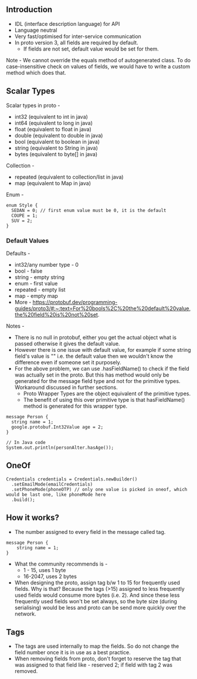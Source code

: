 ## Introduction
- IDL (interface description language) for API
- Language neutral
- Very fast/optimised for inter-service communication
- In proto version 3, all fields are required by default.
    - If fields are not set, default value would be set for them.

Note - We cannot override the equals method of autogenerated class. To do case-insensitive check on values of fields, we would have to write a custom method which does that.

## Scalar Types
Scalar types in proto -
- int32 (equivalent to int in java)
- int64 (equivalent to long in java)
- float (equivalent to float in java)
- double (equivalent to double in java)
- bool (equivalent to boolean in java)
- string (equivalent to String in java)
- bytes (equivalent to byte[] in java)

Collection -
- repeated (equivalent to collection/list in java)
- map (equivalent to Map in java)

Enum -
```
enum Style {
  SEDAN = 0; // first enum value must be 0, it is the default
  COUPE = 1;
  SUV = 2;
}
```

### Default Values
Defaults -
- int32/any number type - 0
- bool - false
- string - empty string
- enum - first value
- repeated - empty list
- map - empty map
- More - https://protobuf.dev/programming-guides/proto3/#:~:text=For%20bools%2C%20the%20default%20value,the%20field%20is%20not%20set.

Notes -
- There is no null in protobuf, either you get the actual object what is passed otherwise it gives the default value.
- However there is one issue with default value, for example if some string field's value is "" i.e. the default value then we wouldn't know the difference even if someone set it purposely.
- For the above problem, we can use .hasFieldName() to check if the field was actually set in the proto. But this has method would only be generated for the message field type and not for the primitive types. Workaround discussed in further sections.
    - Proto Wrapper Types are the object equivalent of the primitive types.
    - The benefit of using this over primitive type is that hasFieldName() method is generated for this wrapper type.

```
message Person {
  string name = 1;
  google.protobuf.Int32Value age = 2;
}

// In Java code
System.out.println(personAlter.hasAge());
```

## OneOf

```
Credentials credentials = Credentials.newBuilder()
  .setEmailMode(emailCredentials)
  .setPhoneMode(phoneOTP) // only one value is picked in oneof, which would be last one, like phoneMode here
  .build();
```

## How it works?
- The number assigned to every field in the message called tag.
```
message Person {
    string name = 1;
}
```
- What the community recommends is -
    - 1 - 15, uses 1 byte
    - 16-2047, uses 2 bytes
- When designing the proto, assign tag b/w 1 to 15 for frequently used fields. Why is that? Because the tags (>15) assigned to less frequently used fields would consume more bytes (i.e. 2). And since these less frequently used fields won't be set always, so the byte size (during serialising) would be less and proto can be send more quickly over the network.

## Tags
- The tags are used internally to map the fields. So do not change the field number once it is in use as a best practice.
- When removing fields from proto, don't forget to reserve the tag that was assigned to that field like - reserved 2; if field with tag 2 was removed.
